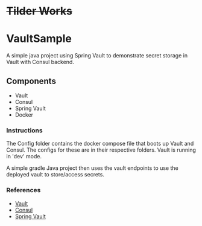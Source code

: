 # ~~Tilder Works~~
# VaultSample


A simple java project using Spring Vault to demonstrate secret storage in Vault with Consul backend.

## Components

* Vault
* Consul
* Spring Vault
* Docker

### Instructions

The Config folder contains the docker compose file that boots up Vault and Consul. The configs for these are in their respective folders. 
Vault is running in 'dev' mode. 

A simple gradle Java project then uses the vault endpoints to use the deployed vault to store/access secrets.

### References
- [Vault][vault]
- [Consul][consul]
- [Spring Vault][spring]

[consul]: https://www.consul.io/docs/commands/index.html
[spring]: http://docs.spring.io/spring-vault/docs/1.0.2.RELEASE/reference/html/#get-started:first-steps:vault
[vault]: https://www.vaultproject.io/docs/configuration/index.html


